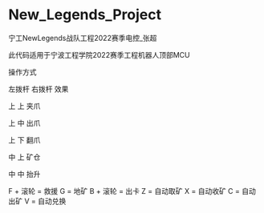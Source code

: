 # New_Legends_Project
宁工NewLegends战队工程2022赛季电控_张超

此代码适用于宁波工程学院2022赛季工程机器人顶部MCU

操作方式

左拨杆      右拨杆      效果

上          上          夹爪

上          中          出爪

上          下          翻爪

中          上          矿仓

中          中          抬升

F + 滚轮 = 救援
G        = 地矿
B + 滚轮 = 出卡
Z        = 自动取矿
X        = 自动收矿
C        = 自动出矿
V        = 自动兑换